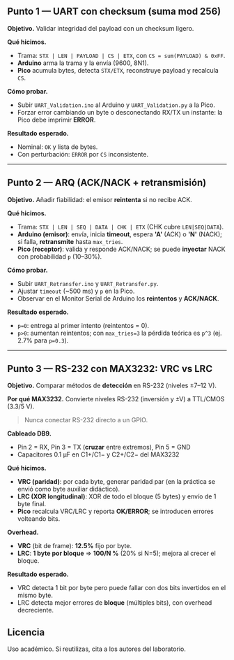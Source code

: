 

## Punto 1 — UART con **checksum** (suma mod 256)

**Objetivo.** Validar integridad del payload con un checksum ligero.

**Qué hicimos.**
- Trama: `STX | LEN | PAYLOAD | CS | ETX`, con `CS = sum(PAYLOAD) & 0xFF`.
- **Arduino** arma la trama y la envía (9600, 8N1).
- **Pico** acumula bytes, detecta `STX/ETX`, reconstruye payload y recalcula `CS`.

**Cómo probar.**
- Subir `UART_Validation.ino` al Arduino y `UART_Validation.py` a la Pico.
- Forzar error cambiando un byte o desconectando RX/TX un instante: la Pico debe imprimir **ERROR**.

**Resultado esperado.**
- Nominal: `OK` y lista de bytes.  
- Con perturbación: `ERROR` por `CS` inconsistente.

---

## Punto 2 — **ARQ** (ACK/NACK + retransmisión)

**Objetivo.** Añadir fiabilidad: el emisor **reintenta** si no recibe ACK.

**Qué hicimos.**
- Trama: `STX | LEN | SEQ | DATA | CHK | ETX` (CHK cubre `LEN|SEQ|DATA`).
- **Arduino (emisor)**: envía, inicia **timeout**, espera **'A'** (ACK) o **'N'** (NACK); si falla, **retransmite** hasta `max_tries`.
- **Pico (receptor)**: valida y responde ACK/NACK; se puede **inyectar** NACK con probabilidad `p` (10–30%).

**Cómo probar.**
- Subir `UART_Retransfer.ino` y `UART_Retransfer.py`.
- Ajustar `timeout` (~500 ms) y `p` en la Pico.  
- Observar en el Monitor Serial de Arduino los **reintentos** y **ACK/NACK**.

**Resultado esperado.**
- `p=0`: entrega al primer intento (reintentos = 0).  
- `p>0`: aumentan reintentos; con `max_tries=3` la pérdida teórica es `p^3` (ej. 2.7% para `p=0.3`).

---

## Punto 3 — RS-232 con **MAX3232**: **VRC** vs **LRC**

**Objetivo.** Comparar métodos de **detección** en RS-232 (niveles ±7–12 V).

**Por qué MAX3232.** Convierte niveles RS-232 (inversión y ±V) a TTL/CMOS (3.3/5 V).  
> Nunca conectar RS-232 directo a un GPIO.

**Cableado DB9.**
- Pin 2 = RX, Pin 3 = TX (**cruzar** entre extremos), Pin 5 = GND  
- Capacitores 0.1 µF en C1+/C1− y C2+/C2− del MAX3232

**Qué hicimos.**
- **VRC (paridad)**: por cada byte, generar paridad par (en la práctica se envió como byte auxiliar didáctico).  
- **LRC (XOR longitudinal)**: XOR de todo el bloque (5 bytes) y envío de 1 byte final.
- **Pico** recalcula VRC/LRC y reporta **OK/ERROR**; se introducen errores volteando bits.

**Overhead.**
- **VRC** (bit de frame): **12.5%** fijo por byte.  
- **LRC**: **1 byte por bloque** ⇒ **100/N %** (20% si N=5); mejora al crecer el bloque.

**Resultado esperado.**
- VRC detecta 1 bit por byte pero puede fallar con dos bits invertidos en el mismo byte.  
- LRC detecta mejor errores de **bloque** (múltiples bits), con overhead decreciente.


## Licencia

Uso académico. Si reutilizas, cita a los autores del laboratorio.
